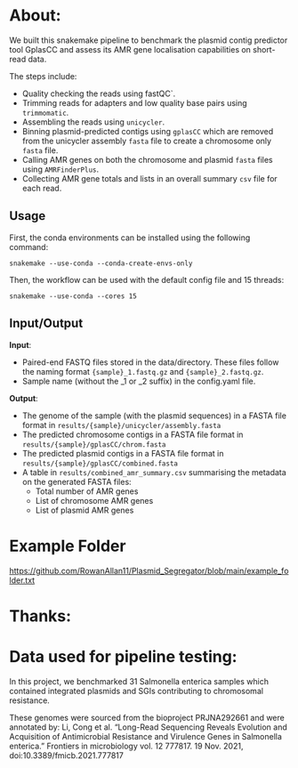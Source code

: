 # About:
We built this snakemake pipeline to benchmark the plasmid contig predictor tool GplasCC and assess its AMR gene localisation capabilities on short-read data.

The steps include:
- Quality checking the reads using fastQC`.
- Trimming reads for adapters and low quality base pairs using `trimmomatic`.
- Assembling the reads using `unicycler`.
- Binning plasmid-predicted contigs using `gplasCC` which are removed from the unicycler assembly `fasta` file to create a chromosome only `fasta` file.
- Calling AMR genes on both the chromosome and plasmid `fasta` files using `AMRFinderPlus`.
- Collecting AMR gene totals and lists in an overall summary `csv` file for each read.

## Usage
First, the conda environments can be installed using the following command:

    snakemake --use-conda --conda-create-envs-only

Then, the workflow can be used with the default config file and 15 threads:

    snakemake --use-conda --cores 15

## Input/Output

**Input**:

* Paired-end FASTQ files stored in the data/directory. These files follow the naming format `{sample}_1.fastq.gz` and `{sample}_2.fastq.gz`.
* Sample name (without the _1 or _2 suffix) in the config.yaml file.

**Output**:

* The genome of the sample (with the plasmid sequences) in a FASTA file format in `results/{sample}/unicycler/assembly.fasta`
* The predicted chromosome contigs in a FASTA file format in `results/{sample}/gplasCC/chrom.fasta`
* The predicted plasmid contigs in a FASTA file format in `results/{sample}/gplasCC/combined.fasta`
* A table in `results/combined_amr_summary.csv` summarising the metadata on the generated FASTA files:
    - Total number of AMR genes
    - List of chromosome AMR genes
    - List of plasmid AMR genes

# Example Folder
https://github.com/RowanAllan11/Plasmid_Segregator/blob/main/example_folder.txt

# Thanks:

# Data used for pipeline testing:
In this project, we benchmarked 31 Salmonella enterica samples which contained integrated plasmids and SGIs contributing to chromosomal resistance.

These genomes were sourced from the bioproject PRJNA292661 and were annotated by:
Li, Cong et al. “Long-Read Sequencing Reveals Evolution and Acquisition of Antimicrobial Resistance and Virulence Genes in Salmonella enterica.” Frontiers in microbiology vol. 12 777817. 19 Nov. 2021, doi:10.3389/fmicb.2021.777817
